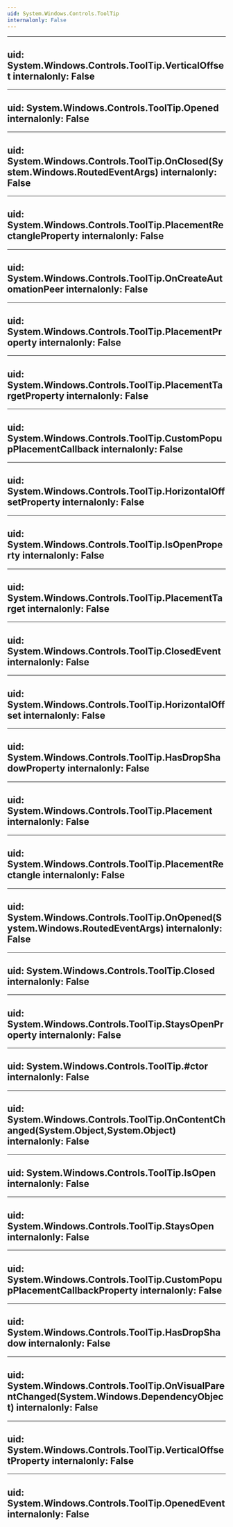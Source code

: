 ```yaml
---
uid: System.Windows.Controls.ToolTip
internalonly: False
---
```


---
uid: System.Windows.Controls.ToolTip.VerticalOffset
internalonly: False
---

---
uid: System.Windows.Controls.ToolTip.Opened
internalonly: False
---

---
uid: System.Windows.Controls.ToolTip.OnClosed(System.Windows.RoutedEventArgs)
internalonly: False
---

---
uid: System.Windows.Controls.ToolTip.PlacementRectangleProperty
internalonly: False
---

---
uid: System.Windows.Controls.ToolTip.OnCreateAutomationPeer
internalonly: False
---

---
uid: System.Windows.Controls.ToolTip.PlacementProperty
internalonly: False
---

---
uid: System.Windows.Controls.ToolTip.PlacementTargetProperty
internalonly: False
---

---
uid: System.Windows.Controls.ToolTip.CustomPopupPlacementCallback
internalonly: False
---

---
uid: System.Windows.Controls.ToolTip.HorizontalOffsetProperty
internalonly: False
---

---
uid: System.Windows.Controls.ToolTip.IsOpenProperty
internalonly: False
---

---
uid: System.Windows.Controls.ToolTip.PlacementTarget
internalonly: False
---

---
uid: System.Windows.Controls.ToolTip.ClosedEvent
internalonly: False
---

---
uid: System.Windows.Controls.ToolTip.HorizontalOffset
internalonly: False
---

---
uid: System.Windows.Controls.ToolTip.HasDropShadowProperty
internalonly: False
---

---
uid: System.Windows.Controls.ToolTip.Placement
internalonly: False
---

---
uid: System.Windows.Controls.ToolTip.PlacementRectangle
internalonly: False
---

---
uid: System.Windows.Controls.ToolTip.OnOpened(System.Windows.RoutedEventArgs)
internalonly: False
---

---
uid: System.Windows.Controls.ToolTip.Closed
internalonly: False
---

---
uid: System.Windows.Controls.ToolTip.StaysOpenProperty
internalonly: False
---

---
uid: System.Windows.Controls.ToolTip.#ctor
internalonly: False
---

---
uid: System.Windows.Controls.ToolTip.OnContentChanged(System.Object,System.Object)
internalonly: False
---

---
uid: System.Windows.Controls.ToolTip.IsOpen
internalonly: False
---

---
uid: System.Windows.Controls.ToolTip.StaysOpen
internalonly: False
---

---
uid: System.Windows.Controls.ToolTip.CustomPopupPlacementCallbackProperty
internalonly: False
---

---
uid: System.Windows.Controls.ToolTip.HasDropShadow
internalonly: False
---

---
uid: System.Windows.Controls.ToolTip.OnVisualParentChanged(System.Windows.DependencyObject)
internalonly: False
---

---
uid: System.Windows.Controls.ToolTip.VerticalOffsetProperty
internalonly: False
---

---
uid: System.Windows.Controls.ToolTip.OpenedEvent
internalonly: False
---

